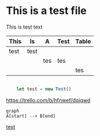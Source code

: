 # This is a test file

This is test text

| This | Is   | A   | Test | Table |
|------|------|-----|------|-------|
| test | test |     |      |       |
|      |      | tes | tes  |       |
|      |      |     |      | tes   |

```TOC
```

```javascript
    let test = new Test()
```

https://trello.com/b/hfnwef/dqjqwd

```mermaid
graph
A[start] --> B[end]
```

[test](./zip_test.zip)
